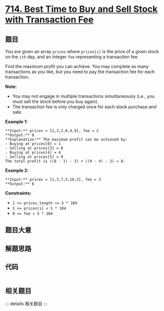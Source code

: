 # [714. Best Time to Buy and Sell Stock with Transaction Fee](https://leetcode.com/problems/best-time-to-buy-and-sell-stock-with-transaction-fee)

## 题目

You are given an array `prices` where `prices[i]` is the price of a given
stock on the `ith` day, and an integer `fee` representing a transaction fee.

Find the maximum profit you can achieve. You may complete as many transactions
as you like, but you need to pay the transaction fee for each transaction.

**Note:**

  * You may not engage in multiple transactions simultaneously (i.e., you must sell the stock before you buy again).
  * The transaction fee is only charged once for each stock purchase and sale.



**Example 1:**

    
    
    **Input:** prices = [1,3,2,8,4,9], fee = 2
    **Output:** 8
    **Explanation:** The maximum profit can be achieved by:
    - Buying at prices[0] = 1
    - Selling at prices[3] = 8
    - Buying at prices[4] = 4
    - Selling at prices[5] = 9
    The total profit is ((8 - 1) - 2) + ((9 - 4) - 2) = 8.
    

**Example 2:**

    
    
    **Input:** prices = [1,3,7,5,10,3], fee = 3
    **Output:** 6
    



**Constraints:**

  * `1 <= prices.length <= 5 * 104`
  * `1 <= prices[i] < 5 * 104`
  * `0 <= fee < 5 * 104`


## 题目大意

## 解题思路

## 代码

```javascript

```

## 相关题目

::: details 相关题目
:::
